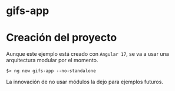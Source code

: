 # gifs-app

# Creación del proyecto

Aunque este ejemplo está creado con `Angular 17`, se va a usar una arquitectura modular por el momento.

```console
$> ng new gifs-app --no-standalone
```

La innovación de no usar módulos la dejo para ejemplos futuros.
